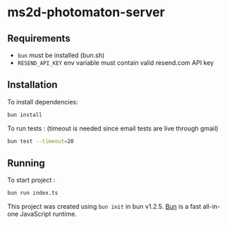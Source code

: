 # ms2d-photomaton-server

## Requirements

- `bun` must be installed (bun.sh)
- `RESEND_API_KEY` env variable must contain valid resend.com API key

## Installation

To install dependencies:

```bash
bun install
```

To run tests : (timeout is needed since email tests are live through gmail)
```bash
bun test --timeout=20
```
## Running

To start project :

```bash
bun run index.ts
```

This project was created using `bun init` in bun v1.2.5. [Bun](https://bun.sh) is a fast all-in-one JavaScript runtime.
